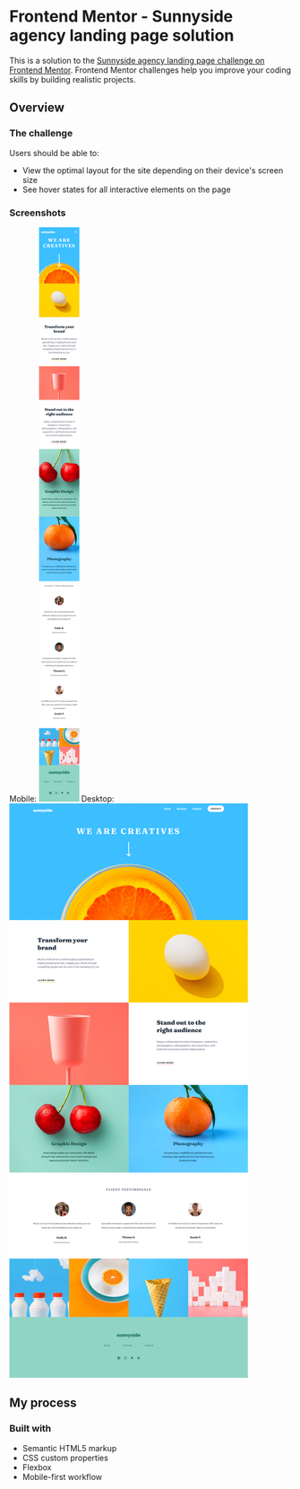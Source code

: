 # Frontend Mentor - Sunnyside agency landing page solution

This is a solution to the [Sunnyside agency landing page challenge on Frontend Mentor](https://www.frontendmentor.io/challenges/sunnyside-agency-landing-page-7yVs3B6ef). Frontend Mentor challenges help you improve your coding skills by building realistic projects.

## Overview

### The challenge

Users should be able to:

- View the optimal layout for the site depending on their device's screen size
- See hover states for all interactive elements on the page

### Screenshots

Mobile: ![Screenshot of mobile version of my solution](mobile.png)
Desktop: ![Screenshot of desktop version of my solution](desktop.png)

## My process

### Built with

- Semantic HTML5 markup
- CSS custom properties
- Flexbox
- Mobile-first workflow
